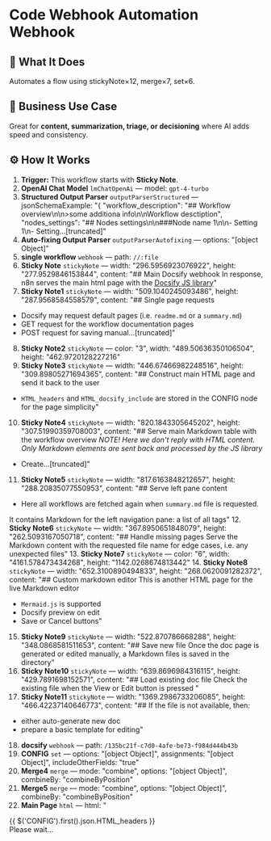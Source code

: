 # Code Webhook Automation Webhook
  ## 🚀 What It Does
  Automates a flow using stickyNote×12, merge×7, set×6.
  
  ## 💼 Business Use Case
  Great for **content, summarization, triage, or decisioning** where AI adds speed and consistency.
  
  ## ⚙️ How It Works
  1. **Trigger:** This workflow starts with **Sticky Note**.
  2. **OpenAI Chat Model** `lmChatOpenAi` — model: `gpt-4-turbo`
3. **Structured Output Parser** `outputParserStructured` — jsonSchemaExample: "{
	"workflow_description": "## Workflow overview\n\n>some additiona info\n\nWorkflow desctiption",
	"nodes_settings": "## Nodes settings\n\n###Node name 1\n\n- Setting 1\n- Setting…[truncated]"
4. **Auto-fixing Output Parser** `outputParserAutofixing` — options: "[object Object]"
5. **single workflow** `webhook` — path: `//:file`
6. **Sticky Note** `stickyNote` — width: "296.5956923076922", height: "277.9529846153844", content: "## Main Docsify webhook
In response, n8n serves the main html page with the [Docsify JS library](https://docsify.js.org/)"
7. **Sticky Note1** `stickyNote` — width: "509.1040245093486", height: "287.9568584558579", content: "## Single page requests
* Docsify may request default pages (i.e. `readme.md` or a `summary.md`)
* GET request for the workflow documentation pages
* POST request for saving manual…[truncated]"
8. **Sticky Note2** `stickyNote` — color: "3", width: "489.50636350106504", height: "462.9720128227216"
9. **Sticky Note3** `stickyNote` — width: "446.67466982248516", height: "309.89805271694365", content: "## Construct main HTML page and send it back to the user
* `HTML_headers` and `HTML_docsify_include` are stored in the CONFIG node for the page simplicity"
10. **Sticky Note4** `stickyNote` — width: "820.1843305645202", height: "307.51990359708003", content: "## Serve main Markdown table with the workflow overview
*NOTE! Here we don't reply with HTML content. Only Markdown elements are sent back and processed by the JS library*
* Create…[truncated]"
11. **Sticky Note5** `stickyNote` — width: "817.6163848212657", height: "288.20835077550953", content: "## Serve left pane content
* Here all workflows are fetched again when `summary.md` file is requested.

It contains Markdown for the left navigation pane: a list of all tags"
12. **Sticky Note6** `stickyNote` — width: "367.8950651848079", height: "262.5093167050718", content: "## Handle missing pages
Serve the Markdown content with the requested file name for edge cases, i.e. any unexpected files"
13. **Sticky Note7** `stickyNote` — color: "6", width: "4161.578473434268", height: "1142.0268674813442"
14. **Sticky Note8** `stickyNote` — width: "652.3100890494833", height: "268.0620091282372", content: "## Custom markdown editor
This is another HTML page for the live Markdown editor
* `Mermaid.js` is supported
* Docsify preview on edit
* Save or Cancel buttons"
15. **Sticky Note9** `stickyNote` — width: "522.870786668288", height: "348.0868581511653", content: "## Save new file
Once the doc page is generated or edited manually, a Markdown files is saved in the directory"
16. **Sticky Note10** `stickyNote` — width: "639.8696984316115", height: "429.7891698152571", content: "## Load existing doc file
Check the existing file when the View or Edit button is pressed
"
17. **Sticky Note11** `stickyNote` — width: "1369.2986733206085", height: "466.42237140646773", content: "## If the file is not available, then:
* either auto-generate new doc
* prepare a basic template for editing"
18. **docsify** `webhook` — path: `/135bc21f-c7d0-4afe-be73-f984d444b43b`
19. **CONFIG** `set` — options: "[object Object]", assignments: "[object Object]", includeOtherFields: "true"
20. **Merge4** `merge` — mode: "combine", options: "[object Object]", combineBy: "combineByPosition"
21. **Merge5** `merge` — mode: "combine", options: "[object Object]", combineBy: "combineByPosition"
22. **Main Page** `html` — html: "<!DOCTYPE html>
<html>
 <head>
{{ $('CONFIG').first().json.HTML_headers }}
 <body>
 <div data-app id="main">Please wait...</div>
 <script>
 
 mermaid.initialize({
 startOnLoad: fal…[truncated]"
23. **file types** `switch` — rules: "[object Object]", options: "[object Object]"
24. **Respond with main page HTML** `respondToWebhook` — options: "[object Object]", respondWith: "text", responseBody: "={{ $json.html }}"
25. **md files** `switch` — rules: "[object Object]", options: "[object Object]"
26. **Get All Workflows** `n8n` — filters: "[object Object]", requestOptions: "[object Object]"
27. **doc action** `switch` — rules: "[object Object]", options: "[object Object]"
28. **Get Workflow tags** `n8n` — filters: "[object Object]", requestOptions: "[object Object]"
29. **No Operation, do nothing** `noOp` — configured for its default action.
30. **Sort-workflows** `sort` — options: "[object Object]", sortFieldsUi: "[object Object]"
31. **mkdir** `executeCommand` — command: "=mkdir -p {{$('CONFIG').first().json.project_path}}"
32. **Load Doc File** `readWriteFile` — options: "[object Object]", fileSelector: "={{ $('CONFIG').first().json.project_path }}/{{ $json.params.file }}"
33. **Passthrough** `noOp` — configured for its default action.
34. **Empty Set** `set` — options: "[object Object]"
35. **Edit Fields** `set` — options: "[object Object]", assignments: "[object Object]", includeOtherFields: "true"
36. **Workflow Tags** `html` — html: "- **Click to filter by tag:**
{{ [...new Set($jmespath($input.all(),'[].json.tags[].name'))].map(tag => `- [${tag}](tag-${encodeURIComponent(tag)})`).join('\n') }}"
37. **Fallback file name** `html` — html: "> File: {{ $json.params.file }}"
38. **Fill Workflow Table** `set` — options: "[object Object]", assignments: "[object Object]"
39. **Merge1** `merge` — mode: "chooseBranch"
40. **Instance overview** `html` — html: "# Your n8n instance workflows:

| Workflow | Status | Docs | Created | Updated | Nodes | Triggers |
|----------|:------:|------|---------|---------|-------|----------|
{{ $jmespath…[truncated]"
41. **HasFile?** `if` — options: "[object Object]", conditions: "[object Object]"
42. **Extract from File** `extractFromFile` — operation: **text**
43. **Fetch Single Workflow1** `n8n` — operation: **get**
44. **Merge3** `merge` — mode: "combine", options: "[object Object]", combineBy: "combineByPosition"
45. **Generate Mermaid Chart** `code` — jsCode: "const workflow = $input.first().json;

// Extract nodes from the workflow
const nodes = workflow.nodes || [];

// Node types to exclude
const excludedNodeTypes = ['n8n-nodes-base.s…[truncated]"
46. **Merge** `merge` — mode: "combine", options: "[object Object]", combineBy: "combineByPosition"
47. **Is Action Edit?1** `if` — options: "[object Object]", conditions: "[object Object]"
48. **Blank Doc File** `set` — options: "[object Object]", assignments: "[object Object]", includeOtherFields: "true"
49. **Basic LLM Chain** `chainLlm` — text: "=Here's the workflow data:
{{Object.assign(
 Object.fromEntries(Object.entries($json).filter(([key]) => !['staticData', 'pinData'].includes(key))),
 {nodes: $json.nodes.map(node =>…[truncated]", messages: "[object Object]", promptType: "define"
50. **Merge2** `merge` — mode: "combine", options: "[object Object]", combineBy: "combineByPosition"
51. **Generated Doc** `set` — options: "[object Object]", assignments: "[object Object]"
52. **Convert to File** `convertToFile` — operation: **toText**
53. **Is Action Edit?2** `if` — options: "[object Object]", conditions: "[object Object]"
54. **Save New Doc File** `readWriteFile` — operation: **write**
55. **Edit Page** `html` — html: "<!DOCTYPE html>
<html>
 <head>
{{ $('CONFIG').first().json.HTML_headers }}
{{ $('CONFIG').first().json.HTML_styles_editor }}
 </head>
 <body>
 <div class="container">
 <div class="…[truncated]"
56. **Workflow md content** `html` — html: "{{ $json.workflowdata }}"
57. **Merge6** `merge` — mode: "chooseBranch", useDataOfInput: "2"
58. **Respond with HTML** `respondToWebhook` — options: "[object Object]", respondWith: "text", responseBody: "={{ $json.html }}"
59. **Respond with markdown** `respondToWebhook` — options: "[object Object]", respondWith: "text", responseBody: "={{ $json.html }}"
60. **Is Action Save?** `if` — options: "[object Object]", conditions: "[object Object]"
61. **Respond OK on Save** `respondToWebhook` — options: "[object Object]", respondWith: "noData"
  
  ## 💡 AI-Powered Ideas for Improvement
  **Explain**  
This n8n workflow is designed to manage and generate documentation for other workflows using Docsify, a JavaScript library for creating documentation websites. It starts by serving the main HTML page for Docsify, processes requests for documentation pages (Markdown files), and allows editing or creating new documentation files. The workflow retrieves workflow data, generates documentation using OpenAI's GPT-4 model, and provides a live Markdown editor for manual edits. The system auto-generates documentation if it doesn't exist, ensuring all workflows are documented.

**Demonstrate**  
A software company could use this workflow to automate the documentation of new workflows created by developers, ensuring consistency and saving time. By generating initial documentation automatically, the company can reduce the burden on developers and maintain up-to-date records.

**Imitate**  
1. Import the workflow into n8n.  
2. Configure the `CONFIG` node with the correct project path and instance URL.  
3. Set up the Docsify webhook paths.  
4. Test by requesting a documentation page or editing an existing one.  
5. Customize the Markdown templates as needed for your documentation style.

**Practice**  
Create a simple n8n workflow, then use this Docsify workflow to generate its documentation. Edit the generated Markdown file using the live editor and save it. Check how the documentation updates in the Docsify interface.

**WIIFM**  
Mastering this workflow allows you to offer automated documentation services, enhancing workflow management for clients. It saves time, ensures consistency, and can be a valuable addition to your automation business, potentially increasing your service offerings and client satisfaction.
  
  ## 🔧 Setup Instructions
  1. **Connect Credentials:** n8nApi, openAiApi.
  
### ⚠️ Automation Ain’t the Same Anymore

Most builders out here are stuck doing $500 workflows and calling it a win.  
That’s not the move.  

I'm closing $6k–$13k deals by stacking simple automations with lightweight AI...  
and it takes me under 2 hours to build most of them.

#### 🧠 Examples From My Own Playbook:
- 🔁 Turned a recurring invoice workflow into a $6,000 retainer that saved 20 hours/week  
- ⚖️ Built an AI-powered lead gen engine for law firms — they paid $13,000 happily  
- 🚀 Launched an SEO agent that outperforms funded companies — using free OpenAI credits  

**Want to learn how to do the same?**  
Inside [Digital Boss Code](https://bigpoppacode.io/go/dbc), I break it all down:

✅ The exact AI components that 3x your pricing overnight  
✅ My $15k Automation Framework using n8n + LangChain  
✅ Word-for-word scripts to close high-ticket deals  
✅ Real client case studies with templates  
✅ How to stop looking like a tech VA and start moving like a Solution Architect  

🔥 Get started at → [bigpoppacode.io/go/dbc](https://bigpoppacode.io/go/dbc)  
Limited time access, early birds get the best bonuses.

---
> Built by [Big Poppa Code](https://bigpoppacode.io) – architecting automations that scale people, profits, and purpose.
  
